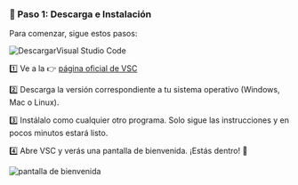 ### 🔽 Paso 1: Descarga e Instalación

Para comenzar, sigue estos pasos:

![DescargarVisual Studio Code](https://i.imgur.com/0ATuyu9.png)

1️⃣ Ve a la 👉 [página oficial de VSC](https://code.visualstudio.com/)

2️⃣ Descarga la versión correspondiente a tu sistema operativo (Windows, Mac o Linux).

3️⃣ Instálalo como cualquier otro programa. Solo sigue las instrucciones y en pocos minutos estará listo.

4️⃣ Abre VSC y verás una pantalla de bienvenida. ¡Estás dentro! 🎉

![pantalla de bienvenida](https://i.imgur.com/hG7nseK.png)
